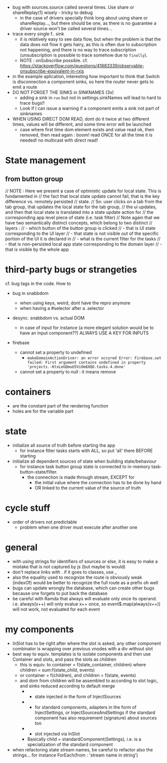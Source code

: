 - bug with sources.source called several times. Use share or shareReplay(1) wisely - tricky to debug
  - in the case of drivers specially think long about using share or shareReplay..., but there should be one, as there is no guarantee a driver source won't be called several times...
- trace every single f.. sink
  - it is relatively easy to see data flow, but when the problem is that the data does not flow it gets hairy, as this is often due to subscription not happening, and there is no way to trace subscription (unsubscription is possible to trace somehow due to `finally`).
  - NOTE : onSubscribe possible. cf. https://stackoverflow.com/questions/41883339/observable-onsubscribe-equivalent-in-rxjs
- in the example aplication, interesting how important to think that Switch is disconnection a component sinks, so here the router never gets to emit a route
- DO NOT FORGET THE SINKS in SINKNAMES (3x)
  - adding a sink in `run` but not in settings.sinkNames will lead to hard to trace bugs!!
  - Look if I can issue a warning if a component emits a sink not part of sinknames
- WHEN USING DIRECT DOM READ, dont do it twice at two different times, values will be different, 
and some time error will be launched
  - case where first time dom element exists and value read ok, then removed, then read again : 
  boom! read ONCE for all the time it is needed! no multicast with direct read! 

# State management
## from button group
// NOTE : Here we present a case of optimistic update for local state. This is fundamented in
// the fact that local state update cannot fail, that is the key difference vs. remotely persisted
// state.
// So: user clicks on a tab from the tab group, that updates the local state for the tab group,
// the ui updates, and then that local state is translated into a state update action for
// the corresponding app level piece of state (i.e. task filter)
// Note again that we have two semantically distinct concepts, which belong to two distinct
// layers :
// - which button of the button group is clicked
//   - that is UI state corresponding to the UI layer
//    - that state is not visible out of the specific portion of the UI it is declared in
// - what is the current filter for the tasks
//   - that is non-persisted local app state corresponding to the domain layer
//   - that is visible by the whole app

# third-party bugs or strangeties
cf. bug tags in the code. How to 

- bug in snabbdom
  - when using keys, weird, dont have the repro anymore
  - when having a #selector after a .selector
- desync. snabbdom vs. actual DOM
  - in case of input for instance (a more elegant solution would be to have an input component??) ALWAYS USE A KEY FOR INPUTS

- firebase
  - cannot set a property to undefined
    - `makeDomainActionDriver: an error occured Error: Firebase.set failed: First argument contains undefined in property 'projects.-KtxLeGQmuU5ViOm8XQO.tasks.4.done'  `
  - cannot set a property to null : it means remove

# containers
- are the constant part of the rendering function
- holes are for the variable part

# state
- initialize all source of truth before starting the app
  - for instance filter tasks starts with ALL, so put 'all' there BEFORE starting
- initialize all dependent sources of state when building state/behaviour
  - for instance task button group state is connected to in-memory task-button-state/filter.
    - the connection is made through stream, EXCEPT for 
      - the initial value where the connection has to be done by hand
      - OR linked to the current value of the source of truth

# cycle stuff
- order of drivers not predictable
  - problem when one driver must execute after another one

# general
- with using strings for identifiers of sources or else, it is easy to make a mistake that is not captured by js (but maybe ts would)
- don't replace links with . if it goes to classes, use _
- also the equality used to recognize the route is obviously weak (indexOf) would be better to recognize the full route as a prefix oh well
- bugs can update wrongly the database, which can create other bugs because one forgets to put back the database
- be careful with Ramda that always will evaluate only once its operand. i.e. always(x++) will 
only evalue x++ once, so event$.map(always(x++)) will not work, not evaluated for each event

# my components
- InSlot has to be right after where the slot is asked, any other component combinator is wrapping over previous vnodes with a div without slot
- best way to equiv. templates is to isolate components and then use Container and slots, and pass the slots as children
  - this is equiv. to container = f(state_container, children) where children = sum:f(state_child, events)
  - or container = f(children), and children = f(state, events)
  - and dom from children will be assembled to according to slot logic, and sinks reduced according to default merge
    - + state injected in the form of InjectSources
    - + for standard components, adapters in the form of InjectSettings, or InjectSourcesAndSettings if the standard component has also requirement (signature) about sources too 
    - + slot injected via InSlot
    - Basically child = standardComponent(Settings), i.e. is a specialization of the standard component
- when refactoring state stream names, be careful to refactor also the strings... for instance ForEach(from : 'stream name in string')
